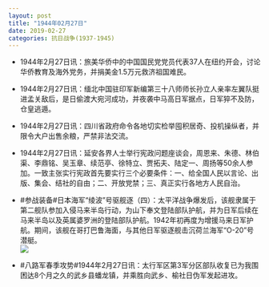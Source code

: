 ```yaml
---
layout: post
title: "1944年02月27日"
date: 2019-02-27
categories: 抗日战争(1937-1945)
---
```


<meta name="referrer" content="no-referrer" />

- 1944年2月27日讯：旅美华侨中的中国国民党党员代表37人在纽约开会，讨论华侨教育及海外党务，并捐美金1.5万元救济祖国难民。 

- 1944年2月27日讯：缅北中国驻印军新编第三十八师师长孙立人亲率左翼队挺进孟关敌后，是日偷渡大宛河成功，并夜袭中马高日军据点，日军猝不及防，仓皇逃遁。 

- 1944年2月27日讯：四川省政府命令各地切实检举囤积居奇、投机操纵者，并限令大户出售余粮，严禁非法交流。 

- 1944年2月27日讯：延安各界人士举行宪政问题座谈会，周恩来、朱德、林伯渠、李鼎铭、吴玉章、续范亭、徐特立、贾拓夫、陆定一、周扬等50余人参加。一致主张实行宪政首先要实行三个必要条件：一、给全国人民以言论、出版、集会、结社的自由；二、开放党禁；三、真正实行各地方人民自治。 

- #参战装备#日本海军“绫波”号驱舰逐（四）：太平洋战争爆发后，该舰隶属于第二舰队参加入侵马来半岛行动，为山下奉文登陆部队护航，并为日军后续在马来半岛以及英属婆罗洲的登陆部队护航。1942年初再度为增援马来日军护航。期间，该舰在哥打巴鲁海面，与其他日军驱逐舰击沉荷兰海军“O-20”号潜艇。 <br/><img src="https://wx1.sinaimg.cn/large/aca367d8ly1g0kr3hsxg9j214r0u0wzl.jpg" />

- #八路军春季攻势#1944年2月27日讯：太行军区第3军分区部队收复已为我围困达8个月之久的武乡县蟠龙镇，并乘胜向武乡、榆社日伪军发起进攻。 

